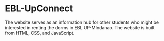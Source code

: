 # EBL-UpConnect
The website serves as an information hub for other students who might be interested in renting the dorms in EBL UP-MIndanao. The website is built from HTML, CSS, and JavaScript.
